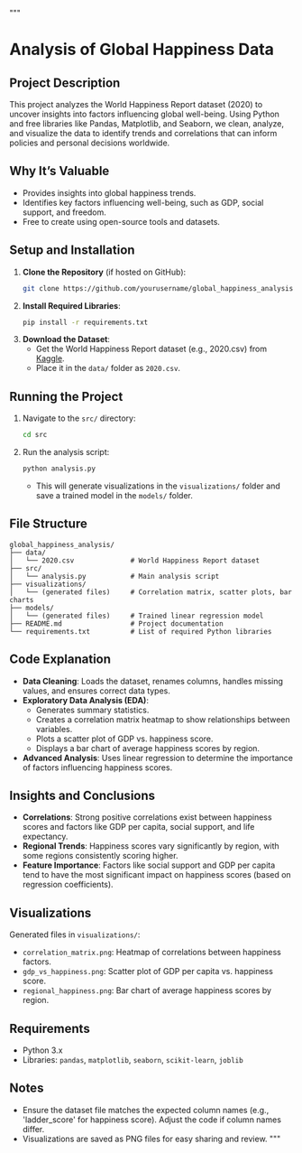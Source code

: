 """
# Analysis of Global Happiness Data

## Project Description
This project analyzes the World Happiness Report dataset (2020) to uncover insights into factors influencing global well-being. Using Python and free libraries like Pandas, Matplotlib, and Seaborn, we clean, analyze, and visualize the data to identify trends and correlations that can inform policies and personal decisions worldwide.

## Why It’s Valuable
- Provides insights into global happiness trends.
- Identifies key factors influencing well-being, such as GDP, social support, and freedom.
- Free to create using open-source tools and datasets.

## Setup and Installation
1. **Clone the Repository** (if hosted on GitHub):
   ```bash
   git clone https://github.com/yourusername/global_happiness_analysis.git
   ```
2. **Install Required Libraries**:
   ```bash
   pip install -r requirements.txt
   ```
3. **Download the Dataset**:
   - Get the World Happiness Report dataset (e.g., 2020.csv) from [Kaggle](https://www.kaggle.com/datasets/unsdsn/world-happiness).
   - Place it in the `data/` folder as `2020.csv`.

## Running the Project
1. Navigate to the `src/` directory:
   ```bash
   cd src
   ```
2. Run the analysis script:
   ```bash
   python analysis.py
   ```
   - This will generate visualizations in the `visualizations/` folder and save a trained model in the `models/` folder.

## File Structure
```
global_happiness_analysis/
├── data/
│   └── 2020.csv              # World Happiness Report dataset
├── src/
│   └── analysis.py           # Main analysis script
├── visualizations/
│   └── (generated files)     # Correlation matrix, scatter plots, bar charts
├── models/
│   └── (generated files)     # Trained linear regression model
├── README.md                 # Project documentation
└── requirements.txt          # List of required Python libraries
```

## Code Explanation
- **Data Cleaning**: Loads the dataset, renames columns, handles missing values, and ensures correct data types.
- **Exploratory Data Analysis (EDA)**:
  - Generates summary statistics.
  - Creates a correlation matrix heatmap to show relationships between variables.
  - Plots a scatter plot of GDP vs. happiness score.
  - Displays a bar chart of average happiness scores by region.
- **Advanced Analysis**: Uses linear regression to determine the importance of factors influencing happiness scores.

## Insights and Conclusions
- **Correlations**: Strong positive correlations exist between happiness scores and factors like GDP per capita, social support, and life expectancy.
- **Regional Trends**: Happiness scores vary significantly by region, with some regions consistently scoring higher.
- **Feature Importance**: Factors like social support and GDP per capita tend to have the most significant impact on happiness scores (based on regression coefficients).

## Visualizations
Generated files in `visualizations/`:
- `correlation_matrix.png`: Heatmap of correlations between happiness factors.
- `gdp_vs_happiness.png`: Scatter plot of GDP per capita vs. happiness score.
- `regional_happiness.png`: Bar chart of average happiness scores by region.

## Requirements
- Python 3.x
- Libraries: `pandas`, `matplotlib`, `seaborn`, `scikit-learn`, `joblib`

## Notes
- Ensure the dataset file matches the expected column names (e.g., 'ladder_score' for happiness score). Adjust the code if column names differ.
- Visualizations are saved as PNG files for easy sharing and review.
"""